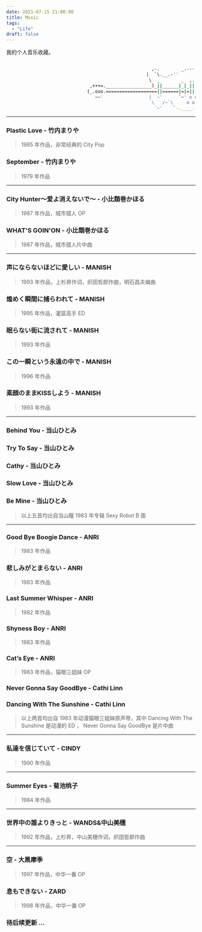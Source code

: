 ```yaml
---
date: 2021-07-15 21:00:00
title: Music
tags:
  - "Life"
draft: false
---
```


我的个人音乐收藏。

<!--more-->

``` bash

                                                      ,-.        _.---._
                                                    |  `\.__.-''       `.
                                                     \  _        _  ,.   \
                               ,+++=._________________)_||______|_|_||    |
                              (_.ooo.===================||======|=|=||    |
                                 ~~'                 |  ~'      `~' o o  /
                                                      \   /~`\     o o  /
                                                       `~'    `-.____.-' 

```

---

### Plastic Love - 竹内まりや

> 1985 年作品，非常经典的 City Pop

### September - 竹内まりや

> 1979 年作品

---

### City Hunter～爱よ消えないで～ - 小比類巻かほる

> 1987 年作品，城市猎人 OP

### WHAT'S GOIN'ON - 小比類巻かほる

> 1987 年作品，城市猎人片中曲

---

### 声にならないほどに愛しい - MANISH

> 1993 年作品，上杉昇作词，织田哲郎作曲，明石昌夫编曲

### 煌めく瞬間に捕らわれて - MANISH

> 1995 年作品，灌篮高手 ED 

### 眠らない街に流されて - MANISH

> 1993 年作品

### この一瞬という永遠の中で - MANISH

> 1996 年作品

### 素顔のままKISSしよう - MANISH 

> 1993 年作品

---
 
### Behind You - 当山ひとみ

### Try To Say - 当山ひとみ

### Cathy - 当山ひとみ

### Slow Love - 当山ひとみ

### Be Mine - 当山ひとみ

> 以上五首均出自当山瞳 1983 年专辑 Sexy Robot B 面    

---

### Good Bye Boogie Dance - ANRI

> 1983 年作品

### 悲しみがとまらない - ANRI

> 1983 年作品

### Last Summer Whisper - ANRI

> 1982 年作品

### Shyness Boy - ANRI

> 1983 年作品

### Cat’s Eye - ANRI

> 1983 年作品，猫眼三姐妹 OP 

### Never Gonna Say GoodBye - Cathi Linn

### Dancing With The Sunshine - Cathi Linn

> 以上两首均出自 1983 年动漫猫眼三姐妹原声带，其中 Dancing With The Sunshine 是动漫的 ED ， Never Gonna Say GoodBye 是片中曲

---

### 私達を信じていて - CINDY

> 1990 年作品

---

### Summer Eyes - 菊池桃子

> 1984 年作品

---

### 世界中の誰よりきっと - WANDS&中山美穗

> 1992 年作品，上杉昇，中山美穗作词，织田哲郎作曲

---

### 空 - 大黑摩季

> 1997 年作品，中华一番 OP

### 息もできない - ZARD

> 1998 年作品，中华一番 OP 

### 待后续更新 ...
